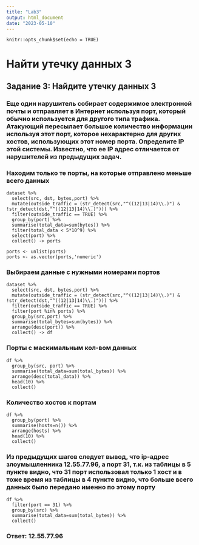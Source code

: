 ```yaml
---
title: "Lab3"
output: html_document
date: "2023-05-10"
---
```


```{r setup, include=FALSE}
knitr::opts_chunk$set(echo = TRUE)
```
# Найти утечку данных 3
## Задание 3: Найдите утечку данных 3
### Еще один нарушитель собирает содержимое электронной почты и отправляет в Интернет используя порт, который обычно используется для другого типа трафика. Атакующий пересылает большое количество информации используя этот порт, которое нехарактерно для других хостов, использующих этот номер порта. Определите IP этой системы. Известно, что ее IP адрес отличается от нарушителей из предыдущих задач.

### Находим только те порты, на которые отправлено меньше всего данных
```{r,warning=FALSE, message=FALSE, error=FALSE}
dataset %>%
  select(src, dst, bytes,port) %>%
  mutate(outside_traffic = (str_detect(src,"^((12|13|14)\\.)") & !str_detect(dst,"^((12|13|14)\\.)"))) %>%
  filter(outside_traffic == TRUE) %>%
  group_by(port) %>%
  summarise(total_data=sum(bytes)) %>%
  filter(total_data < 5*10^9) %>%
  select(port) %>%
  collect() -> ports

ports <- unlist(ports)
ports <- as.vector(ports,'numeric')
```


### Выбираем данные с нужными номерами портов
```{r,warning=FALSE, message=FALSE, error=FALSE}
dataset %>%
  select(src, dst, bytes,port) %>%
  mutate(outside_traffic = (str_detect(src,"^((12|13|14)\\.)") & !str_detect(dst,"^((12|13|14)\\.)"))) %>%
  filter(outside_traffic == TRUE) %>%
  filter(port %in% ports) %>%
  group_by(src,port) %>%
  summarise(total_bytes=sum(bytes)) %>%
  arrange(desc(port)) %>%
  collect() -> df

```


### Порты с маскимальным кол-вом данных
```{r,warning=FALSE, message=FALSE, error=FALSE}
df %>%
  group_by(src, port) %>%
  summarise(total_data=sum(total_bytes)) %>%
  arrange(desc(total_data)) %>%
  head(10) %>%
  collect()
```


### Количество хостов к портам
```{r,warning=FALSE, message=FALSE, error=FALSE}
df %>%
  group_by(port) %>%
  summarise(hosts=n()) %>%
  arrange(hosts) %>%
  head(10) %>%
  collect()
```


### Из предыдущих шагов следует вывод, что ip-адрес злоумышленника 12.55.77.96, а порт 31, т.к. из таблицы в 5 пункте видно, что 31 порт использовал только 1 хост и в тоже время из таблицы в 4 пункте видно, что больше всего данных было передано именно по этому порту 
```{r,warning=FALSE, message=FALSE, error=FALSE}
df %>%
  filter(port == 31) %>%
  group_by(src) %>%
  summarise(total_data=sum(total_bytes)) %>%
  collect()
```

### Ответ: 12.55.77.96